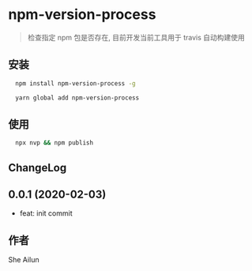 # npm-version-process

> 检查指定 npm 包是否存在, 目前开发当前工具用于 travis 自动构建使用

## 安装

```bash
  npm install npm-version-process -g
```

```bash
  yarn global add npm-version-process
```

## 使用
```bash
  npx nvp && npm publish
```

## ChangeLog

## 0.0.1 (2020-02-03)

* feat: init commit

## 作者
She Ailun
